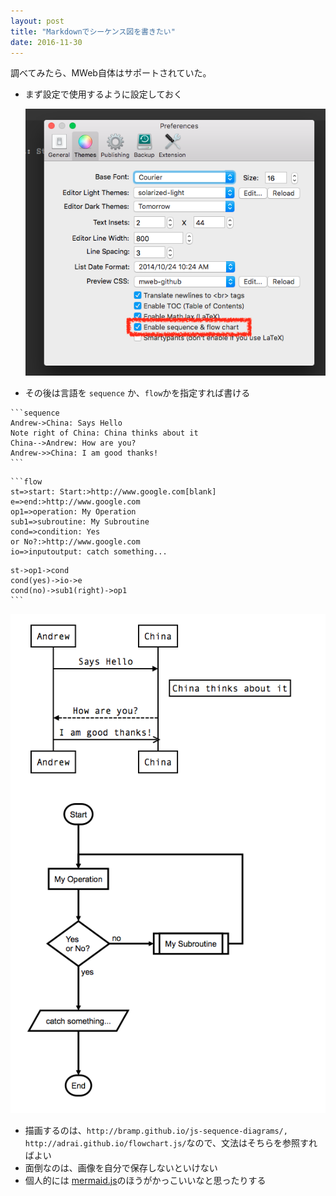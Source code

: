 ```yaml
---
layout: post
title: "Markdownでシーケンス図を書きたい"
date: 2016-11-30
---
```


調べてみたら、MWeb自体はサポートされていた。

- まず設定で使用するように設定しておく

    ![mweb_chart](/images/mweb_chart.png)

- その後は言語を `sequence` か、`flow`かを指定すれば書ける

>
    ```sequence
    Andrew->China: Says Hello
    Note right of China: China thinks about it
    China-->Andrew: How are you?
    Andrew->>China: I am good thanks!
    ```

>
    ```flow
    st=>start: Start:>http://www.google.com[blank]
    e=>end:>http://www.google.com
    op1=>operation: My Operation
    sub1=>subroutine: My Subroutine
    cond=>condition: Yes
    or No?:>http://www.google.com
    io=>inputoutput: catch something...
>    
    st->op1->cond
    cond(yes)->io->e
    cond(no)->sub1(right)->op1
    ```


![mweb_chart_result](/images/mweb_chart_result.png)

- 描画するのは、`http://bramp.github.io/js-sequence-diagrams/, http://adrai.github.io/flowchart.js/`なので、文法はそちらを参照すればよい
- 面倒なのは、画像を自分で保存しないといけない
- 個人的には [mermaid.js](http://knsv.github.io/mermaid/)のほうがかっこいいなと思ったりする

